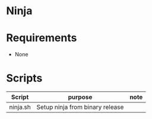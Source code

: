 # Ninja

# Requirements

- None
 
# Scripts

| Script | purpose | note |
| --- | --- | --- |
| ninja.sh | Setup ninja from binary release |  |
